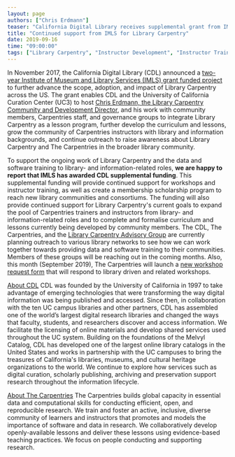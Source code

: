 ```yaml
---
layout: page
authors: ["Chris Erdmann"]
teaser: "California Digital Library receives supplemental grant from IMLS for Library Carpentry"
title: "Continued support from IMLS for Library Carpentry"
date: 2019-09-16
time: "09:00:00"
tags: ["Library Carpentry", "Instructor Development", "Instructor Trainers", "Curriculum"]
---
```


In November 2017, the California Digital Library (CDL) announced a [two-year Institute of Museum and Library Services (IMLS) grant funded project](https://www.imls.gov/grants/awarded/re-85-17-0121-17) to further advance the scope, adoption, and impact of Library Carpentry across the US. The grant enables CDL and the University of California Curation Center (UC3) to host [Chris Erdmann, the Library Carpentry Community and Development Director](https://cdlib.org/welcome-chris-erdmann-library-carpentry-community-and-development-director/), and his work with community members, Carpentries staff, and governance groups to integrate Library Carpentry as a lesson program, further develop the curriculum and lessons, grow the community of Carpentries instructors with library and information backgrounds, and continue outreach to raise awareness about Library Carpentry and The Carpentries in the broader library community.  

To support the ongoing work of Library Carpentry and the data and software training to library- and information-related roles, **we are happy to report that IMLS has awarded CDL supplemental funding**. This supplemental funding will provide continued support for workshops and instructor training, as well as create a membership scholarship program to reach new library communities and consortiums. The funding will also provide continued support for Library Carpentry's current goals to expand the pool of Carpentries trainers and instructors from library- and information-related roles and to complete and formalise curriculum and lessons currently being developed by community members.
The CDL, The Carpentries, and the [Library Carpentry Advisory Group](https://librarycarpentry.org/advisory/) are currently planning outreach to various library networks to see how we can work together towards providing data and software training to their communities. Members of these groups will be reaching out in the coming months. Also, this month (September 2019), The Carpentries will launch a [new workshop request form](https://amy.carpentries.org/forms/workshop/) that will respond to library driven and related workshops.

[About CDL](https://cdlib.org/)
CDL was founded by the University of California in 1997 to take advantage of emerging technologies that were transforming the way digital information was being published and accessed. Since then, in collaboration with the ten UC campus libraries and other partners, CDL has assembled one of the world’s largest digital research libraries and changed the ways that faculty, students, and researchers discover and access information. We facilitate the licensing of online materials and develop shared services used throughout the UC system. Building on the foundations of the Melvyl Catalog, CDL has developed one of the largest online library catalogs in the United States and works in partnership with the UC campuses to bring the treasures of California's libraries, museums, and cultural heritage organizations to the world. We continue to explore how services such as digital curation, scholarly publishing, archiving and preservation support research throughout the information lifecycle.

[About The Carpentries](https://carpentries.org/)
The Carpentries builds global capacity in essential data and computational skills for conducting efficient, open, and reproducible research. We train and foster an active, inclusive, diverse community of learners and instructors that promotes and models the importance of software and data in research. We collaboratively develop openly-available lessons and deliver these lessons using evidence-based teaching practices. We focus on people conducting and supporting research.
